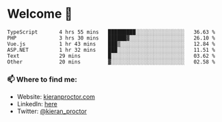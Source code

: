 # Welcome 🦘

<!--START_SECTION:waka-->

```text
TypeScript       4 hrs 55 mins   █████████░░░░░░░░░░░░░░░░   36.63 %
PHP              3 hrs 30 mins   ██████▓░░░░░░░░░░░░░░░░░░   26.10 %
Vue.js           1 hr 43 mins    ███▒░░░░░░░░░░░░░░░░░░░░░   12.84 %
ASP.NET          1 hr 32 mins    ███░░░░░░░░░░░░░░░░░░░░░░   11.51 %
Text             29 mins         █░░░░░░░░░░░░░░░░░░░░░░░░   03.62 %
Other            20 mins         ▓░░░░░░░░░░░░░░░░░░░░░░░░   02.58 %
```

<!--END_SECTION:waka-->

### 📫 Where to find me:

-   Website: [kieranproctor.com](https://kieranproctor.com/)
-   LinkedIn: [here](https://www.linkedin.com/in/kieran-proctor-086b5a159/)
-   Twitter: [@kieran_proctor](https://twitter.com/kieran_proctor)
